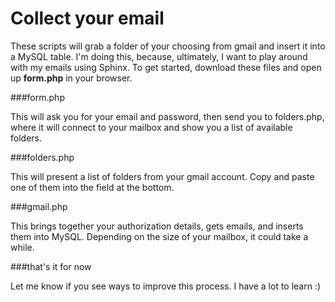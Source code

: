 Collect your email
====
These scripts will grab a folder of your choosing from gmail and insert it into a MySQL table. I'm doing this, because, ultimately, I want to play around with my emails using Sphinx. To get started, download these files and open up **form.php** in your browser.

###form.php

This will ask you for your email and password, then send you to folders.php, where it will connect to your mailbox and show you a list of available folders.

###folders.php

This will present a list of folders from your gmail account. Copy and paste one of them into the field at the bottom.

###gmail.php

This brings together your authorization details, gets emails, and inserts them into MySQL. Depending on the size of your mailbox, it could take a while.

###that's it for now

Let me know if you see ways to improve this process. I have a lot to learn :)
